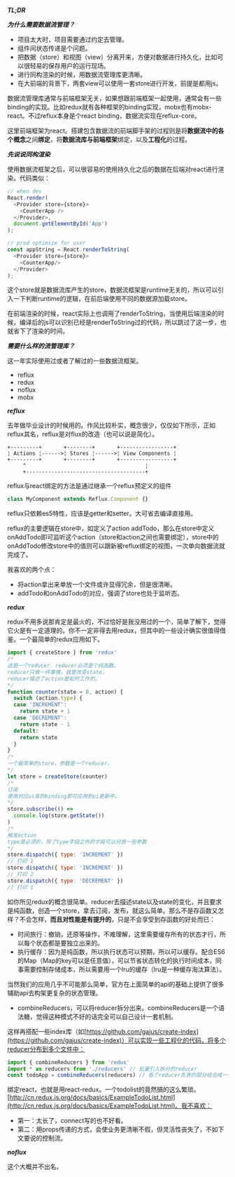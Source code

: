 ***TL;DR***

***为什么需要数据流管理？***

- 项目太大时，项目需要通过约定去管理。
- 组件间状态传递是个问题。
- 把数据（store）和视图（view）分离开来，方便对数据进行持久化，比如可以很轻易的保存用户的运行现场。
- 进行同构渲染的时候，用数据流管理库更清晰。
- 在大前端的背景下，两套view可以使用一套store进行开发，前提是都用js。

数据流管理库通常与前端框架无关，如果想跟前端框架一起使用，通常会有一些binding的实现。比如redux就有各种框架的binding实现，mobx也有mobx-react。不过reflux本身是个react binding，数据流实现在reflux-core。

这里前端框架为react。搭建包含数据流的前端脚手架的过程则是将**数据流中的各个概念**之间**绑定**，将**数据流库与前端框架**绑定，以及**工程化**的过程。

***先说说同构渲染***

使用数据流框架之后，可以很容易的使用持久化之后的数据在后端对react进行渲染。代码类似：
```js
// when dev
React.render(
  <Provider store={store}>
    <CounterApp />
  </Provider>,
  document.getElementById('App')
);

// prod optimize for user
const appString = React.renderToString(
  <Provider store={store}>
    <CounterApp/>
  </Provider>
);
```
这个store就是数据流库产生的store，数据流框架是runtime无关的，所以可以引入一下判断runtime的逻辑，在前后端使用不同的数据源加载store。

在前端渲染的时候，react实际上也调用了renderToString，当使用后端渲染的时候，编译后的js可以识别已经是renderToString过的代码，所以跳过了这一步，也就省下了渲染的时间。

***需要什么样的流管理库？***

这一年实际使用过或者了解过的一些数据流框架。

- reflux
- redux
- noflux
- mobx

***reflux***

去年做毕业设计的时候用的。作风比较朴实，概念很少，仅仅如下所示，正如reflux其名，reflux是对flux的改造（也可以说是简化）。
```
+---------+       +--------+       +-----------------+
¦ Actions ¦------>¦ Stores ¦------>¦ View Components ¦
+---------+       +--------+       +-----------------+
     ^                                      ¦
     +--------------------------------------+
```
reflux与react绑定的方法是通过继承一个reflux预定义的组件

```js
class MyComponent extends Reflux.Component {}
```

reflux只依赖es5特性，应该是getter和setter。大可省去编译直接用。

reflux的主要逻辑在store中，如定义了action addTodo，那么在store中定义onAddTodo即可监听这个action（store和action之间也需要绑定），store中的onAddTodo修改store中的值则可以跟新被reflux绑定的视图，一次单向数据流就完成了。

我喜欢的两个点：

- 将action拿出来单放一个文件或许显得冗余，但是很清晰。
- addTodo和onAddTodo的对应，强调了store也处于监听态。

***redux***

redux不用多说那肯定是最火的，不过恰好是我没用过的一个，简单了解下，觉得它火是有一定道理的。你不一定非得去用redux，但其中的一些设计确实很值得借鉴。一个最简单的redux应用如下。
```js
import { createStore } from 'redux'
/*
这是一个reducer，reducer必须是个纯函数。
reducer只做一件事情，就是改变state。
reducer描述了action是如何工作的。
*/
function counter(state = 0, action) {
  switch (action.type) {
  case 'INCREMENT':
    return state + 1
  case 'DECREMENT':
    return state - 1
  default:
    return state
  }
}
/*
一个最简单的store，参数是一个reducer。
*/
let store = createStore(counter)
/*
订阅
使用对应ui库的binding即可应用到ui更新中。
*/
store.subscribe(() =>
  console.log(store.getState())
)
/*
触发action
type是必须的，除了type字段之外的字段可以分放一些参数
*/
store.dispatch({ type: 'INCREMENT' })
// 打印 1
store.dispatch({ type: 'INCREMENT' })
// 打印 2
store.dispatch({ type: 'DECREMENT' })
// 打印 1
```
如你所见redux的概念很简单。reducer去描述state以及state的变化，并且要求是纯函数，创造一个store，拿去订阅，发布，就这么简单。那么不是存函数又怎样？不会怎样，**而且对性能是有提升的**，只是不会享受到存函数的好处而已：

- 时间旅行：撤销，还原等操作，不难理解，这里需要缓存所有的状态才行，所以每个状态都是要独立出来的。
- 执行缓存：因为是纯函数，所以执行状态可以预期，所以可以缓存。配合ES6的Map（Map的key可以是任意值），可以节省状态转化的执行时间成本，同事需要控制存储成本，所以需要用一个lru的缓存（lru是一种缓存淘汰算法）。


当然我们的应用几乎不可能那么简单，官方在上面简单的api的基础上提供了很多辅助api去构架更复杂的状态管理。

- combineReducers，可以将reducer拆分出来。combineReducers是一个语法糖，觉得这种模式不好的话完全可以自己设计一套机制。


这样再搭配一些index库（如[https://github.com/gajus/create-index](https://github.com/gajus/create-index)）可以实现一些工程化的代码，将多个reducer分布到多个文件中：
```js
import { combineReducers } from 'redux'
import * as reducers from './reducers' // 批量引入拆分的reducer
const todoApp = combineReducers(reducers) // 各个reducer负责的部分组合成一个store
```

绑定react，也就是用react-redux。一个todolist的竟然搞的这么繁琐。[http://cn.redux.js.org/docs/basics/ExampleTodoList.html](http://cn.redux.js.org/docs/basics/ExampleTodoList.html)。我不喜欢：

- 第一：太长了，connect写的也不好看。
- 第二：用props传递的方式，会使业务更清晰不假，但灵活性丧失了，不如下文要说的控制流。

***noflux***

这个大概并不出名。